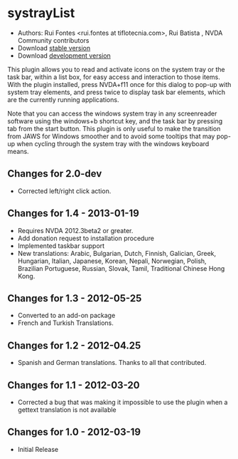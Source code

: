 # systrayList #

*   Authors: Rui Fontes <rui.fontes at tiflotecnia.com>, Rui Batista <ruiandrebatista at gmail.com>, NVDA Community contributors
*   Download [stable version][1]
*   Download [development version][2]

This plugin allows you to read and activate icons on the system tray or the task bar, within a list box, for easy access and interaction to those items. With the plugin installed, press NVDA+f11 once for this dialog to pop-up with system tray elements, and press twice to display task bar elements, which are the currently running applications.

Note that you can access the windows system tray in any screenreader software using the windows+b shortcut key, and the task bar by pressing tab from the start button. This plugin is only useful to make the transition from JAWS for Windows smoother and to avoid some tooltips that may pop-up when cycling through the system tray with the windows keyboard means.


## Changes for 2.0-dev ##

* Corrected left/right click action.

## Changes for 1.4 - 2013-01-19 ##

* Requires NVDA 2012.3beta2 or greater.
* Add donation request to installation procedure
* Implemented taskbar support
* New translations: Arabic, Bulgarian, Dutch, Finnish, Galician, Greek, Hungarian, Italian, Japanese, Korean, Nepali, Norwegian, Polish, Brazilian Portuguese, Russian, Slovak, Tamil, Traditional Chinese Hong Kong.

## Changes for 1.3 - 2012-05-25 ##

* Converted to an add-on package
* French and Turkish Translations.

## Changes for  1.2 - 2012-04.25 ##

* Spanish and German translations. Thanks to all that contributed.

## Changes for 1.1 - 2012-03-20 ##

* Corrected a bug that was making it impossible to use the plugin when a gettext translation is not available

## Changes for 1.0 - 2012-03-19 ##

* Initial Release

[1]: http://addons.nvda-project.org/files/get.php?file=st

[2]: http://addons.nvda-project.org/files/get.php?file=st-dev
